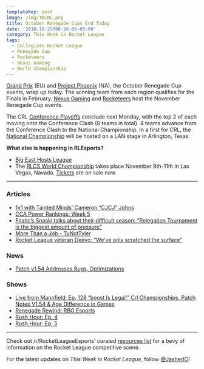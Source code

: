 ```yaml
---
templateKey: post
image: /img/TWiRL.png
title: October Renegade Cups End Today
date: '2018-10-25T08:26:06-05:00'
category: This Week in Rocket League
tags:
  - Collegiate Rocket League
  - Renegade Cup
  - Rocketeers
  - Nexus Gaming
  - World Championship
---
```

[Grand Prix](https://liquipedia.net/rocketleague/Renegade_Cup/Europe/Rocket_Baguette/Grand_Prix) (EU) and [Project Phoenix](https://liquipedia.net/rocketleague/Renegade_Cup/North_America/Rival_Esports/Project_Phoenix) (NA), the October Renegade Cup events, wrap up today. The winning team from each region qualifies for the Finals in February. [Nexus Gaming](https://www.reddit.com/r/RocketLeagueEsports/comments/9pfxy3/nexus_gaming_presents_fall_frenzy_na_renegade_cup/) and [Rocketeers](https://www.reddit.com/r/RocketLeagueEsports/comments/9p0cbn/heres_the_rocketeers_thunderdome_the_renegade_cup/) host the November Renegade Cup events. 

The CRL [Conference Playoffs](https://compete.tespa.org/tournament/117) conclude next Monday, with the top 2 of each moving onto the Conference Clash (8 teams in total). 4 teams advance from the Conference Clash to the National Championship. In a first for CRL, the [National Championship](https://www.rocketleagueesports.com/news/collegiate-rocket-league-national-championship-headed-to-texas-/) will be hosted on a LAN stage in Arlington, Texas. 

**What else is happening in RLEsports?**

* [Big East Hosts League](https://esportsobserver.com/big-east-esl-rocket-league/)
* The [RLCS World Championship](https://liquipedia.net/rocketleague/Rocket_League_Championship_Series/Season_6) takes place November 9th-11th in Las Vegas, Navada. [Tickets](https://tickets.rlesports.gg) are on sale now. 

---

### Articles

* [1v1 with Tainted Minds’ Cameron “CJCJ” Johns](https://www.rocketleagueesports.com/news/1v1-with-tainted-minds--cameron--cjcj--johns/)
* [CCA Power Rankings: Week 5](https://www.reddit.com/r/RocketLeagueEsports/comments/9qhj8v/collegiate_rocket_league_week_5_cca_power_rankings/)
* [Fnatic’s Snaski talks about their difficult season: “Relegation Tournament is the biggest amount of pressure”](https://rocketeers.gg/interview-fnatic-snaski-team-captain-promotion-playoff/)
* [More Than a Job - TyNotTyler](https://www.theplayerslobby.com/2897/more-than-a-job-ty-tynottyler-helewa-allegiance-rlcs-rocket-league/#.x1DU6y1Lyq)
* [Rocket League veteran Deevo: “We’ve only scratched the surface”](https://rocketeers.gg/interview-rocket-league-player-deevo-savage-rlrs/)

### News

* [Patch v1.54 Addresses Bugs, Optimizations](https://www.rocketleague.com/news/patch-notes-v1-54/)

### Shows

* [Live from Mannfield: Ep. 128 “boost Is Legal!” Crl Championships, Patch Notes V1.54 & Age Difference in Games](http://www.lfmannfield.com/episodes/2018/10/23/ep-128-boost-is-legal-crl-championships-patch-notes-v154-amp-age-difference-in-games)
* [Renegade Rewind: RBG Esports](https://www.youtube.com/watch?v=V5RgoqpX4Eg&feature=youtu.be)
* [Rush Hour: Ep. 4](https://www.youtube.com/watch?v=g6xeG_i9Ecc)
* [Rush Hour: Ep. 5](https://www.youtube.com/watch?v=yOvekHUD788)

---

Check out /r/RocketLeagueEsports' curated [resources list](https://www.reddit.com/r/RocketLeagueEsports/wiki/links) for a bevy of information on the Rocket League competitive scene.

For the latest updates on *This Week in Rocket League*, follow [@JasherIO](https://twitter.com/JasherIO)!
